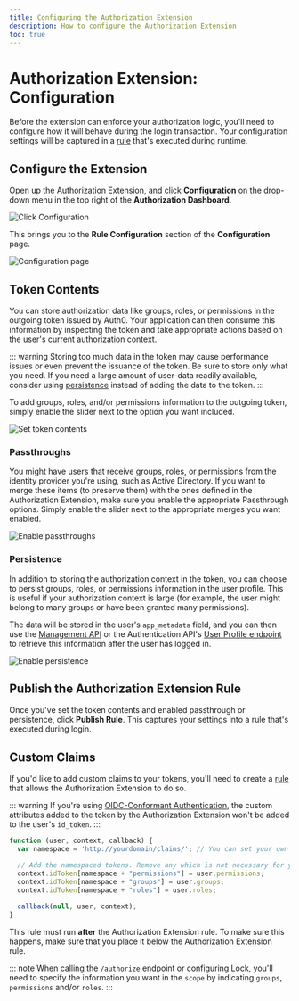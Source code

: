 ```yaml
---
title: Configuring the Authorization Extension
description: How to configure the Authorization Extension
toc: true
---
```


# Authorization Extension: Configuration

Before the extension can enforce your authorization logic, you'll need to configure how it will behave during the login transaction. Your configuration settings will be captured in a [rule](/rules) that's executed during runtime.

## Configure the Extension

Open up the Authorization Extension, and click **Configuration** on the drop-down menu in the top right of the **Authorization Dashboard**.

![Click Configuration](/media/articles/extensions/authorization/click-configuration.png)

This brings you to the **Rule Configuration** section of the **Configuration** page.

![Configuration page](/media/articles/extensions/authorization/configuration.png)

## Token Contents

You can store authorization data like groups, roles, or permissions in the outgoing token issued by Auth0. Your application can then consume this information by inspecting the token and take appropriate actions based on the user's current authorization context.

::: warning
Storing too much data in the token may cause performance issues or even prevent the issuance of the token. Be sure to store only what you need. If you need a large amount of user-data readily available, consider using [persistence](#persistence) instead of adding the data to the token.
:::

To add groups, roles, and/or permissions information to the outgoing token, simply enable the slider next to the option you want included.

![Set token contents](/user-info.png)

### Passthroughs

You might have users that receive groups, roles, or permissions from the identity provider you're using, such as Active Directory. If you want to merge these items (to preserve them) with the ones defined in the Authorization Extension, make sure you enable the appropriate Passthrough options. Simply enable the slider next to the appropriate merges you want enabled.

![Enable passthroughs](/passthrough.png)

### Persistence

In addition to storing the authorization context in the token, you can choose to persist groups, roles, or permissions information in the user profile. This is useful if your authorization context is large (for example, the user might belong to many groups or have been granted many permissions). 

The data will be stored in the user's `app_metadata` field, and you can then use the [Management API](/api/management/v2) or the Authentication API's [User Profile endpoint](/api/authentication#user-profile) to retrieve this information after the user has logged in.

![Enable persistence](/persistence.png)

## Publish the Authorization Extension Rule

Once you've set the token contents and enabled passthrough or persistence, click **Publish Rule**. This captures your settings into a rule that's executed during login.

## Custom Claims

If you'd like to add custom claims to your tokens, you'll need to create a [rule](/rules) that allows the Authorization Extension to do so.

::: warning
If you're using [OIDC-Conformant Authentication](/api-auth/intro), the custom attributes added to the token by the Authorization Extension won't be added to the user's `id_token`.
:::

```js
function (user, context, callback) {
  var namespace = 'http://yourdomain/claims/'; // You can set your own namespace, but do not use an Auth0 domain

  // Add the namespaced tokens. Remove any which is not necessary for your scenario
  context.idToken[namespace + "permissions"] = user.permissions;
  context.idToken[namespace + "groups"] = user.groups;
  context.idToken[namespace + "roles"] = user.roles;
  
  callback(null, user, context);
}
```

This rule must run **after** the Authorization Extension rule. To make sure this happens, make sure that you place it below the Authorization Extension rule.

::: note
When calling the `/authorize` endpoint or configuring Lock, you'll need to specify the information you want in the `scope` by indicating `groups`, `permissions` and/or `roles`.
:::